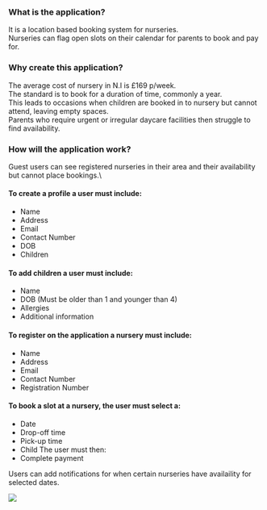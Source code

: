 ### What is the application?
It is a location based booking system for nurseries.\
Nurseries can flag open slots on their calendar for parents to book and pay for.

### Why create this application?
The average cost of nursery in N.I is £169 p/week.\
The standard is to book for a duration of time, commonly a year.\
This leads to occasions when children are booked in to nursery but cannot attend, leaving empty spaces.\
Parents who require urgent or irregular daycare facilities then struggle to find availability.

### How will the application work?
Guest users can see registered nurseries in their area and their availability but cannot place bookings.\
#### To create a profile a user must include:
  - Name
  - Address
  - Email
  - Contact Number
  - DOB
  - Children

#### To add children a user must include:
  - Name
  - DOB (Must be older than 1 and younger than 4)
  - Allergies
  - Additional information

#### To register on the application a nursery must include:
  - Name
  - Address
  - Email
  - Contact Number
  - Registration Number

#### To book a slot at a nursery, the user must select a:
  - Date
  - Drop-off time
  - Pick-up time
  - Child
The user must then:
  - Complete payment

Users can add notifications for when certain nurseries have availaility for selected dates.

[![](https://mermaid.ink/img/pako:eNq1U8tuwyAQ_BXEOfkB39IkbVEru0rcQyVfNrB2UDBYGFeKnPx78SsladNbOS2zw-4wCy3lRiCNKNqVhMJCmWlyWW-LzTpOyek0n5uWPCTJC4ufSEQqBRzr-8zlM3tded4e_iDFScoe2XKRsiT23BrdFTl-32zXm4-fzYFzrDruWK7tTkntiBRd9AmW78ESDSWGexDCYl2HEJYgVQhwox1wFzflDm2XEOCQCLPL9DnTmZ40_WfLrqzFQtbOgpNGT5lewGBsO_j0LWCIK7CoHRuRW1HhZcI8KIW2kNM4A-2yaw-K6dyM7ach3Ny_i3Rja7RHdgH4XioxbPvGO2MOUhcrH0-Yk6UXZE1l8jyV5TVeSX5oqgEezA_fyx0LrlT85srgQa_hHL42QuiMlmj9eIT_DX35jLo9-vY08qHAHBrlMuoPempTdUXW3iNjaZSDqnFGoXFme9ScRs42OJHGfzWyzl-gAiMa)](https://mermaid.live/edit#pako:eNq1U8tuwyAQ_BXEOfkB39IkbVEru0rcQyVfNrB2UDBYGFeKnPx78SsladNbOS2zw-4wCy3lRiCNKNqVhMJCmWlyWW-LzTpOyek0n5uWPCTJC4ufSEQqBRzr-8zlM3tded4e_iDFScoe2XKRsiT23BrdFTl-32zXm4-fzYFzrDruWK7tTkntiBRd9AmW78ESDSWGexDCYl2HEJYgVQhwox1wFzflDm2XEOCQCLPL9DnTmZ40_WfLrqzFQtbOgpNGT5lewGBsO_j0LWCIK7CoHRuRW1HhZcI8KIW2kNM4A-2yaw-K6dyM7ach3Ny_i3Rja7RHdgH4XioxbPvGO2MOUhcrH0-Yk6UXZE1l8jyV5TVeSX5oqgEezA_fyx0LrlT85srgQa_hHL42QuiMlmj9eIT_DX35jLo9-vY08qHAHBrlMuoPempTdUXW3iNjaZSDqnFGoXFme9ScRs42OJHGfzWyzl-gAiMa)
